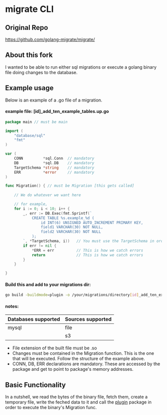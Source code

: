 # migrate CLI
## Original Repo
https://github.com/golang-migrate/migrate/
## About this fork
I wanted to be able to run either sql migrations or execute a golang binary file doing changes to the database.
## Example usage
Below is an example of a .go file of a migration.
#### example file: [id]_add_ten_example_tables.up.go
```go
package main // must be main

import (
    "database/sql"
    "fmt"
)

var (
	CONN         *sql.Conn  // mandatory
	DB           *sql.DB    // mandatory
	TargetSchema *string    // mandatory
	ERR          *error     // mandatory
)

func Migration() { // must be Migration [this gets called]
    
    // We do whatever we want here

    // for example,
	for i := 0; i < 10; i++ {
		_, err := DB.Exec(fmt.Sprintf(`
			CREATE TABLE %s.example_%d (
				id INT(6) UNSIGNED AUTO_INCREMENT PRIMARY KEY,
				field1 VARCHAR(30) NOT NULL,
				field2 VARCHAR(30) NOT NULL
			);
		`, *TargetSchema, i))   // You must use the TargetSchema in order to target it. Otherwise, the default schema is targeted.
		if err != nil {
			*ERR = err          // This is how we catch errors
			return              // This is how we catch errors
		}
	}

}
```
#### Build this and add to your migrations dir:
```bash
go build -buildmode=plugin -o /your/migrations/directory[id]_add_ten_example_tables.up.so [id]_add_ten_example_tables.up.go
```
#### notes:
| Databases supported | Sources supported |
|---------------------|-------------------|
| mysql               | file              |
|                     | s3                |


- File extension of the built file must be .so
- Changes must be contained in the Migration function. This is the one that will be executed. Follow the structure of the example above.
- CONN, DB, ERR declarations are mandatory. These are accessed by the package and get to point to package's memory addresses.

## Basic Functionality 
In a nutshell, we read the bytes of the binary file, fetch them, create a temporary file, write the feched data to it and call the [plugin](https://golang.org/pkg/plugin/) package in order to execute the binary's Migration func.